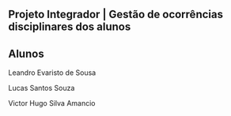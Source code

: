 ## Projeto Integrador | Gestão de ocorrências disciplinares dos alunos

## Alunos
Leandro Evaristo de Sousa

Lucas Santos Souza

Victor Hugo Silva Amancio
